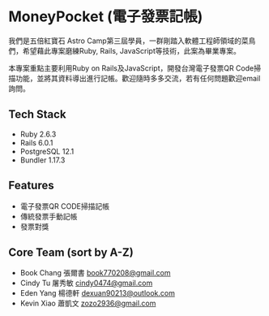 # MoneyPocket (電子發票記帳)

我們是五倍紅寶石 Astro Camp第三屆學員，一群剛踏入軟體工程師領域的菜鳥們，希望藉此專案磨練Ruby, Rails, JavaScript等技術，此案為畢業專案。

本專案重點主要利用Ruby on Rails及JavaScript，開發台灣電子發票QR Code掃描功能，並將其資料導出進行記帳。歡迎隨時多多交流，若有任何問題歡迎email詢問。

## Tech Stack
* Ruby 2.6.3
* Rails 6.0.1
* PostgreSQL 12.1
* Bundler 1.17.3

## Features
* 電子發票QR CODE掃描記帳
* 傳統發票手動記帳
* 發票對獎

## Core Team (sort by A-Z)
* Book Chang 張爾書 book770208@gmail.com
* Cindy Tu 屠秀敏 cindy0474@gmail.com
* Eden Yang 楊德軒 dexuan90213@outlook.com
* Kevin Xiao 蕭凱文 zozo2936@gmail.com